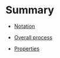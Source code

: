 # Summary

- [Notation](notation.md)

- [Overall process](process.md)

- [Properties](properties.md)

